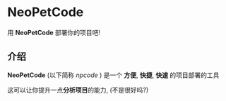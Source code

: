 # NeoPetCode

用 **NeoPetCode** 部署你的项目吧!

## 介绍

**NeoPetCode** (以下简称 _npcode_ ) 
是一个 **方便**, **快捷**, **快速** 
的项目部署的工具

这可以让你提升一点**分析项目**的能力, 
(不是很好吗?)
